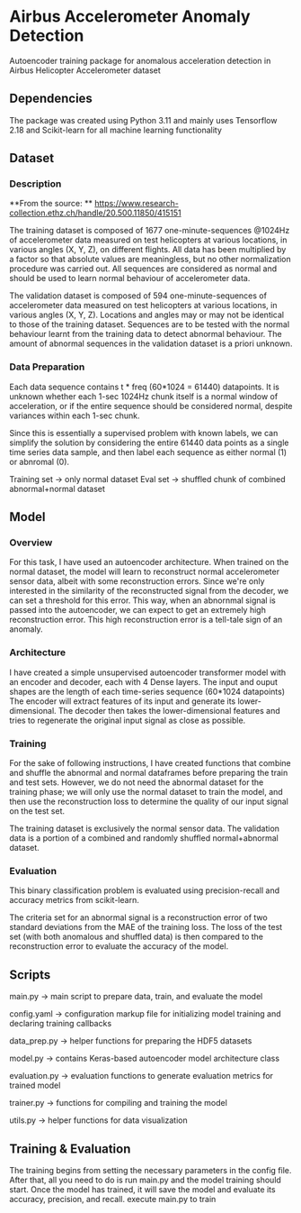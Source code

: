 # Airbus Accelerometer Anomaly Detection
Autoencoder training package for anomalous acceleration detection in Airbus Helicopter Accelerometer dataset

## Dependencies

The package was created using Python 3.11 and mainly uses Tensorflow 2.18 and Scikit-learn for all machine learning functionality

## Dataset
### Description
**From the source: **
https://www.research-collection.ethz.ch/handle/20.500.11850/415151

The training dataset is composed of 1677 one-minute-sequences @1024Hz of accelerometer data measured on test helicopters at various locations, in various angles (X, Y, Z), on different flights. All data has been multiplied by a factor so that absolute values are meaningless, but no other normalization procedure was carried out. All sequences are considered as normal and should be used to learn normal behaviour of accelerometer data.

The validation dataset is composed of 594 one-minute-sequences of accelerometer data measured on test helicopters at various locations, in various angles (X, Y, Z). Locations and angles may or may not be identical to those of the training dataset. Sequences are to be tested with the normal behaviour learnt from the training data to detect abnormal behaviour. The amount of abnormal sequences in the validation dataset is a priori unknown.
### Data Preparation
Each data sequence contains t * freq (60*1024 = 61440) datapoints. It is unknown whether each 1-sec 1024Hz chunk itself is a normal window of acceleration, or if the entire sequence should be considered normal, despite variances within each 1-sec chunk. 

Since this is essentially a supervised problem with known labels, we can simplify the solution by considering the entire 61440 data points as a single time series data sample, and then label each sequence as either normal (1) or abnromal (0). 

Training set -> only normal dataset
Eval set -> shuffled chunk of combined abnormal+normal dataset


## Model
### Overview
For this task, I have used an autoencoder architecture. When trained on the normal dataset, the model will learn to reconstruct normal accelerometer sensor data, albeit with some reconstruction errors. Since we're only interested in the similarity of the reconstructed signal from the decoder, we can set a threshold for this error. This way, when an abnornmal signal is passed into the autoencoder, we can expect to get an extremely high reconstruction error. This high reconstruction error is a tell-tale sign of an anomaly. 
### Architecture
I have created a simple unsupervised autoencoder transformer model with an encoder and decoder, each with 4 Dense layers. The input and ouput shapes are the length of each time-series sequence (60*1024 datapoints) The encoder will extract features of its input and generate its lower-dimensional. The decoder then takes the lower-dimensional features and tries to regenerate the original input signal as close as possible. 
### Training
For the sake of following instructions, I have created functions that combine and shuffle the abnormal and normal dataframes before preparing the train and test sets. However, we do not need the abnormal dataset for the training phase; we will only use the normal dataset to train the model, and then use the reconstruction loss to determine the quality of our input signal on the test set.

The training dataset is exclusively the normal sensor data. The validation data is a portion of a combined and randomly shuffled normal+abnormal dataset. 
### Evaluation
This binary classification problem is evaluated using precision-recall and accuracy metrics from scikit-learn.

The criteria set for an abnormal signal is a reconstruction error of two standard deviations from the MAE of the training loss. The loss of the test set (with both anomalous and shuffled data) is then compared to the reconstruction error to evaluate the accuracy of the model.

## Scripts
main.py -> main script to prepare data, train, and evaluate the model

config.yaml -> configuration markup file for initializing model training and declaring training callbacks

data_prep.py -> helper functions for preparing the HDF5 datasets

model.py -> contains Keras-based autoencoder model architecture class

evaluation.py -> evaluation functions to generate evaluation metrics for trained model

trainer.py -> functions for compiling and training the model

utils.py -> helper functions for data visualization

## Training & Evaluation
The training begins from setting the necessary parameters in the config file. After that, all you need to do is run main.py and the model training should start. Once the model has trained, it will save the model and evaluate its accuracy, precision, and recall. 
execute main.py to train 
